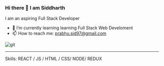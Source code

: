 ### Hi there 👋 I am Siddharth
I am an aspiring Full Stack Developer
<br/>




- 🌱 I’m currently learning  learning Full Stack Web Develoment
- 📫 How to reach me: prabhu.sid97@gmail.com


![git](https://user-images.githubusercontent.com/69340321/116725567-ada5a200-a9ff-11eb-9d1d-fd802e9f408e.png)

<hr/>

Skills: REACT / JS / HTML / CSS/ NODE/ REDUX

